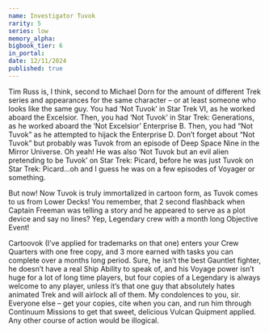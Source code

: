 ```yaml
---
name: Investigator Tuvok
rarity: 5
series: low
memory_alpha:
bigbook_tier: 6
in_portal:
date: 12/11/2024
published: true
---
```


Tim Russ is, I think, second to Michael Dorn for the amount of different Trek series and appearances for the same character – or at least someone who looks like the same guy. You had ‘Not Tuvok’ in Star Trek VI, as he worked aboard the Excelsior. Then, you had ‘Not Tuvok’ in Star Trek: Generations, as he worked aboard the ‘Not Excelsior’ Enterprise B. Then, you had “Not Tuvok” as he attempted to hijack the Enterprise D. Don’t forget about “Not Tuvok” but probably was Tuvok from an episode of Deep Space Nine in the Mirror Universe. Oh yeah! He was also ‘Not Tuvok but an evil alien pretending to be Tuvok’ on Star Trek: Picard, before he was just Tuvok on Star Trek: Picard…oh and I guess he was on a few episodes of Voyager or something.

But now! Now Tuvok is truly immortalized in cartoon form, as Tuvok comes to us from Lower Decks! You remember, that 2 second flashback when Captain Freeman was telling a story and he appeared to serve as a plot device and say no lines? Yep, Legendary crew with a month long Objective Event!

Cartoovok (I’ve applied for trademarks on that one) enters your Crew Quarters with one free copy, and 3 more earned with tasks you can complete over a months long period. Sure, he isn’t the best Gauntlet fighter, he doesn’t have a real Ship Ability to speak of, and his Voyage power isn’t huge for a lot of long time players, but four copies of a Legendary is always welcome to any player, unless it’s that one guy that absolutely hates animated Trek and will airlock all of them. My condolences to you, sir. Everyone else – get your copies, cite when you can, and run him through Continuum Missions to get that sweet, delicious Vulcan Quipment applied. Any other course of action would be illogical.
